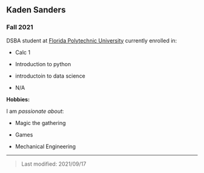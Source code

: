 ## Kaden Sanders

### Fall 2021

DSBA student at [Florida Polytechnic University](https://www.floridapoly.edu) currently enrolled in: 

- Calc 1

- Introduction to python

- introductoin to data science

- N/A

**Hobbies:**

I am _passionate about_: 

- Magic the gathering

- Games

- Mechanical Engineering

***

> Last modified: 2021/09/17
